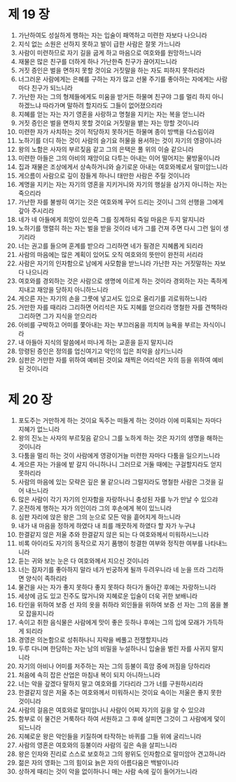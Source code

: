 # 제 19 장

1. 가난하여도 성실하게 행하는 자는 입술이 패역하고 미련한 자보다 나으니라 
2. 지식 없는 소원은 선하지 못하고 발이 급한 사람은 잘못 가느니라 
3. 사람이 미련하므로 자기 길을 굽게 하고 마음으로 여호와를 원망하느니라 
4. 재물은 많은 친구를 더하게 하나 가난한즉 친구가 끊어지느니라 
5. 거짓 증인은 벌을 면하지 못할 것이요 거짓말을 하는 자도 피하지 못하리라 
6. 너그러운 사람에게는 은혜를 구하는 자가 많고 선물 주기를 좋아하는 자에게는 사람마다 친구가 되느니라 
7. 가난한 자는 그의 형제들에게도 미움을 받거든 하물며 친구야 그를 멀리 하지 아니하겠느냐 따라가며 말하려 할지라도 그들이 없어졌으리라 
8. 지혜를 얻는 자는 자기 영혼을 사랑하고 명철을 지키는 자는 복을 얻느니라 
9. 거짓 증인은 벌을 면하지 못할 것이요 거짓말을 뱉는 자는 망할 것이니라 
10. 미련한 자가 사치하는 것이 적당하지 못하거든 하물며 종이 방백을 다스림이랴 
11. 노하기를 더디 하는 것이 사람의 슬기요 허물을 용서하는 것이 자기의 영광이니라 
12. 왕의 노함은 사자의 부르짖음 같고 그의 은택은 풀 위의 이슬 같으니라 
13. 미련한 아들은 그의 아비의 재앙이요 다투는 아내는 이어 떨어지는 물방울이니라 
14. 집과 재물은 조상에게서 상속하거니와 슬기로운 아내는 여호와께로서 말미암느니라 
15. 게으름이 사람으로 깊이 잠들게 하나니 태만한 사람은 주릴 것이니라 
16. 계명을 지키는 자는 자기의 영혼을 지키거니와 자기의 행실을 삼가지 아니하는 자는 죽으리라 
17. 가난한 자를 불쌍히 여기는 것은 여호와께 꾸어 드리는 것이니 그의 선행을 그에게 갚아 주시리라 
18. 네가 네 아들에게 희망이 있은즉 그를 징계하되 죽일 마음은 두지 말지니라 
19. 노하기를 맹렬히 하는 자는 벌을 받을 것이라 네가 그를 건져 주면 다시 그런 일이 생기리라 
20. 너는 권고를 들으며 훈계를 받으라 그리하면 네가 필경은 지혜롭게 되리라 
21. 사람의 마음에는 많은 계획이 있어도 오직 여호와의 뜻만이 완전히 서리라 
22. 사람은 자기의 인자함으로 남에게 사모함을 받느니라 가난한 자는 거짓말하는 자보다 나으니라 
23. 여호와를 경외하는 것은 사람으로 생명에 이르게 하는 것이라 경외하는 자는 족하게 지내고 재앙을 당하지 아니하느니라 
24. 게으른 자는 자기의 손을 그릇에 넣고서도 입으로 올리기를 괴로워하느니라 
25. 거만한 자를 때리라 그리하면 어리석은 자도 지혜를 얻으리라 명철한 자를 견책하라 그리하면 그가 지식을 얻으리라 
26. 아비를 구박하고 어미를 쫓아내는 자는 부끄러움을 끼치며 능욕을 부르는 자식이니라 
27. 내 아들아 지식의 말씀에서 떠나게 하는 교훈을 듣지 말지니라 
28. 망령된 증인은 정의를 업신여기고 악인의 입은 죄악을 삼키느니라 
29. 심판은 거만한 자를 위하여 예비된 것이요 채찍은 어리석은 자의 등을 위하여 예비된 것이니라




# 제 20 장

1. 포도주는 거만하게 하는 것이요 독주는 떠들게 하는 것이라 이에 미혹되는 자마다 지혜가 없느니라 
2. 왕의 진노는 사자의 부르짖음 같으니 그를 노하게 하는 것은 자기의 생명을 해하는 것이니라 
3. 다툼을 멀리 하는 것이 사람에게 영광이거늘 미련한 자마다 다툼을 일으키느니라 
4. 게으른 자는 가을에 밭 갈지 아니하나니 그러므로 거둘 때에는 구걸할지라도 얻지 못하리라 
5. 사람의 마음에 있는 모략은 깊은 물 같으니라 그럴지라도 명철한 사람은 그것을 길어 내느니라 
6. 많은 사람이 각기 자기의 인자함을 자랑하나니 충성된 자를 누가 만날 수 있으랴 
7. 온전하게 행하는 자가 의인이라 그의 후손에게 복이 있느니라 
8. 심판 자리에 앉은 왕은 그의 눈으로 모든 악을 흩어지게 하느니라 
9. 내가 내 마음을 정하게 하였다 내 죄를 깨끗하게 하였다 할 자가 누구냐 
10. 한결같지 않은 저울 추와 한결같지 않은 되는 다 여호와께서 미워하시느니라 
11. 비록 아이라도 자기의 동작으로 자기 품행이 청결한 여부와 정직한 여부를 나타내느니라 
12. 듣는 귀와 보는 눈은 다 여호와께서 지으신 것이니라 
13. 너는 잠자기를 좋아하지 말라 네가 빈궁하게 될까 두려우니라 네 눈을 뜨라 그리하면 양식이 족하리라 
14. 물건을 사는 자가 좋지 못하다 좋지 못하다 하다가 돌아간 후에는 자랑하느니라 
15. 세상에 금도 있고 진주도 많거니와 지혜로운 입술이 더욱 귀한 보배니라 
16. 타인을 위하여 보증 선 자의 옷을 취하라 외인들을 위하여 보증 선 자는 그의 몸을 볼모 잡을지니라 
17. 속이고 취한 음식물은 사람에게 맛이 좋은 듯하나 후에는 그의 입에 모래가 가득하게 되리라 
18. 경영은 의논함으로 성취하나니 지략을 베풀고 전쟁할지니라 
19. 두루 다니며 한담하는 자는 남의 비밀을 누설하나니 입술을 벌린 자를 사귀지 말지니라 
20. 자기의 아비나 어미를 저주하는 자는 그의 등불이 흑암 중에 꺼짐을 당하리라 
21. 처음에 속히 잡은 산업은 마침내 복이 되지 아니하느니라 
22. 너는 악을 갚겠다 말하지 말고 여호와를 기다리라 그가 너를 구원하시리라 
23. 한결같지 않은 저울 추는 여호와께서 미워하시는 것이요 속이는 저울은 좋지 못한 것이니라 
24. 사람의 걸음은 여호와로 말미암나니 사람이 어찌 자기의 길을 알 수 있으랴 
25. 함부로 이 물건은 거룩하다 하여 서원하고 그 후에 살피면 그것이 그 사람에게 덫이 되느니라 
26. 지혜로운 왕은 악인들을 키질하며 타작하는 바퀴를 그들 위에 굴리느니라 
27. 사람의 영혼은 여호와의 등불이라 사람의 깊은 속을 살피느니라 
28. 왕은 인자와 진리로 스스로 보호하고 그의 왕위도 인자함으로 말미암아 견고하니라 
29. 젊은 자의 영화는 그의 힘이요 늙은 자의 아름다움은 백발이니라 
30. 상하게 때리는 것이 악을 없이하나니 매는 사람 속에 깊이 들어가느니라


